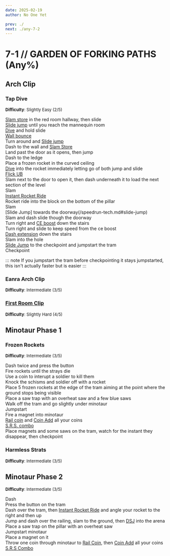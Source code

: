 ```yaml
---
date: 2025-02-19
author: No One Yet

prev: ./
next: ./any-7-2
---
```


# 7-1 // GARDEN OF FORKING PATHS (Any%)

## Arch Clip

### Tap Dive
<font size="2">
    <b>Difficulty</b>: Slightly Easy (2/5)
</font>

[Slam store](/speedrun-tech.md#slam-store) in the red room hallway, then slide <br/>
[Slide jump](/speedrun-tech.md#slide-jump) until you reach the mannequin room <br/>
[Dive](/speedrun-tech.md#dives) and hold slide <br/>
[Wall bounce](/speedrun-tech.md#wall-bounces) <br/>
Turn around and [Slide jump](/speedrun-tech.md#slide-jump) <br/>
Dash to the wall and [Slam Store](/speedrun-tech.md#slam-store) <br/>
Land past the door as it opens, then jump <br/>
Dash to the ledge <br/>
Place a frozen rocket in the curved ceiling <br/>
[Dive](/speedrun-tech.md#dives) into the rocket immediately letting go of both jump and slide <br/>
[Flick UB](/speedrun-tech.md#flick-ub) <br/>
Slam next to the door to open it, then dash underneath it to load the next section of the level <br/>
Slam <br/>
[Instant Rocket Ride](/speedrun-tech.md#instant-rocket-ride) <br/>
Rocket ride into the block on the bottom of the pillar <br/>
Slam <br/>
[Slide Jump] towards the doorway(/speedrun-tech.md#slide-jump) <br/>
Slam and dash slide though the doorway <br/>
Turn right and [CE boost](/speedrun-tech.md#ce-boost-core-eject-boost) down the stairs<br/>
Turn right and slide to keep speed from the ce boost <br/>
[Dash extension](/speedrun-tech.md#dash-extension) down the stairs  <br/>
Slam into the hole <br/>
[Slide Jump](/speedrun-tech.md#slide-jump) to the checkpoint and jumpstart the tram <br/>
Checkpoint 

::: note
If you jumpstart the tram before checkpointing it stays jumpstarted, this isn't actually faster but is easier
:::
### Eanra Arch Clip
<font size="2">
    <b>Difficulty</b>: Intermediate (3/5)
</font>


### [First Room Clip](https://youtu.be/Qg2vY-5FREU)
<font size="2">
    <b>Difficulty</b>: Slightly Hard (4/5)
</font>



## Minotaur Phase 1

### Frozen Rockets
<font size="2">
    <b>Difficulty</b>: Intermediate (3/5)
</font>

Dash twice and press the button <br/>
Fire rockets until the strays die <br/>
Use a coin to interupt a soldier to kill them <br/>
Knock the schisms and soldier off with a rocket <br/>
Place 5 frozen rockets at the edge of the tram aiming at the point where the ground stops being visible <br/>
Place a saw trap with an overheat saw and a few blue saws <br/>
Walk off the tram and go slightly under minotaur <br/>
Jumpstart <br/>
Fire a magnet into minotaur <br/>
[Rail coin](/speedrun-tech.md#railcoins) and [Coin Add](/speedrun-tech.md#coin-add) all your coins <br/>
[S.R.S. combo](/speedrun-tech.md#srs-combo) <br/>
Place magnets and some saws on the tram, watch for the instant they disappear, then checkpoint

### Harmless Strats
<font size="2">
    <b>Difficulty</b>: Intermediate (3/5)
</font>



## Minotaur Phase 2
<font size="2">
    <b>Difficulty</b>: Intermediate (3/5)
</font>

Dash <br/>
Press the button on the tram <br/>
Dash over the tram, then [Instant Rocket Ride](/speedrun-tech.md#instant-rocket-ride) and angle your rocket to the right and then up <br/>
Jump and dash over the railing, slam to the ground, then [DSJ](/speedrun-tech.md#dsj-dash-slide-jump) into the arena <br/>
Place a saw trap on the pillar with an overheat saw <br/>
Jumpstart minotaur <br/>
Place a magnet on it <br/>
Throw one coin through minotaur to [Rail Coin](/speedrun-tech.md#railcoins), then [Coin Add](/speedrun-tech.md#coin-add) all your coins <br/>
[S.R.S Combo](/speedrun-tech.md#srs-combo)